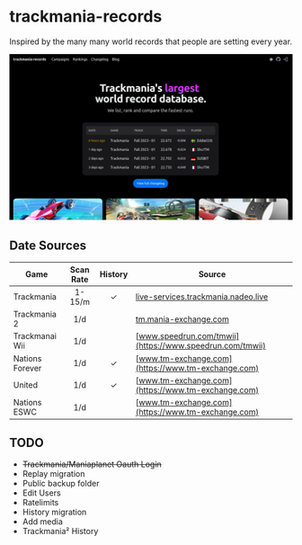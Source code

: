 # trackmania-records

Inspired by the many many world records that people are setting every year.

[![preview.png](preview.png)](https://trackmania.nekz.me)

## Date Sources

|Game|Scan Rate|History|Source|
|---|:-:|:-:|---|
|Trackmania|1-15/m|✓|[live-services.trackmania.nadeo.live](https://live-services.trackmania.nadeo.live)|
|Trackmania 2|1/d||[tm.mania-exchange.com](https://tm.mania-exchange.com)|
|Trackmanai Wii|1/d||[www.speedrun.com/tmwii](https://www.speedrun.com/tmwii)|
|Nations Forever|1/d|✓|[www.tm-exchange.com](https://www.tm-exchange.com)|
|United|1/d|✓|[www.tm-exchange.com](https://www.tm-exchange.com)|
|Nations ESWC|1/d||[www.tm-exchange.com](https://www.tm-exchange.com)|

## TODO

- ~~Trackmania/Maniaplanet Oauth Login~~
- Replay migration
- Public backup folder
- Edit Users
- Ratelimits
- History migration
- Add media
- Trackmania² History
